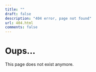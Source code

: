 ```yaml
---
title: ""
draft: false
description: "404 error, page not found"
url: 404.html
comments: false
---
```


# Oups...

This page does not exist anymore. 